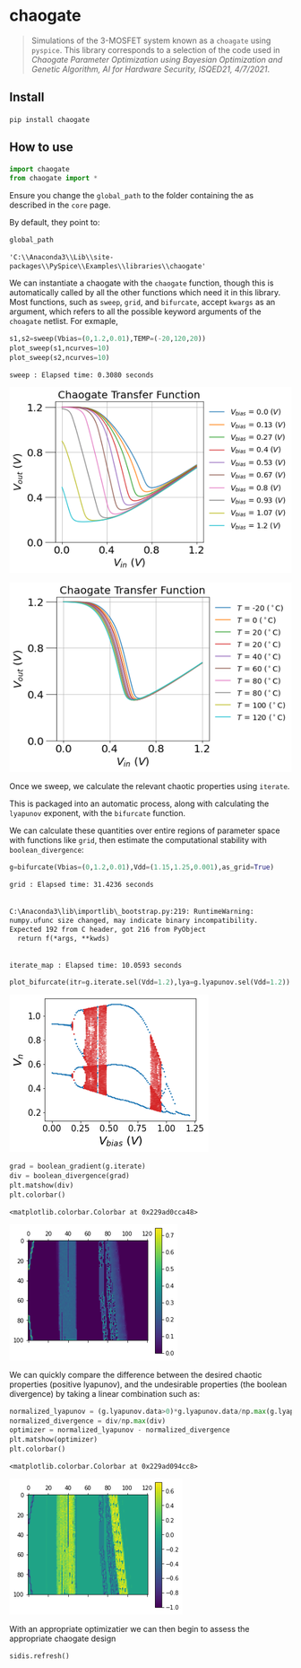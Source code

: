 # chaogate
> Simulations of the 3-MOSFET system known as a `choagate` using `pyspice`. This library corresponds to a selection of the code used in *Chaogate Parameter Optimization using Bayesian Optimization and Genetic Algorithm, AI for Hardware Security, ISQED21, 4/7/2021*.


## Install

`pip install chaogate`

## How to use

```python
import chaogate
from chaogate import *
```

Ensure you change the `global_path` to the folder containing the as described in the `core` page.

By default, they point to:

```python
global_path
```




    'C:\\Anaconda3\\Lib\\site-packages\\PySpice\\Examples\\libraries\\chaogate'



We can instantiate a chaogate with the `chaogate` function, though this is automatically called by all the other functions which need it in this library. Most functions, such as `sweep`, `grid`, and `bifurcate`, accept `kwargs` as an argument, which refers to all the possible keyword arguments of the `choagate` netlist. For exmaple,

```python
s1,s2=sweep(Vbias=(0,1.2,0.01),TEMP=(-20,120,20))
plot_sweep(s1,ncurves=10)
plot_sweep(s2,ncurves=10)
```

    sweep : Elapsed time: 0.3080 seconds
    


![png](docs/images/output_7_1.png)



![png](docs/images/output_7_2.png)


Once we sweep, we calculate the relevant chaotic properties using `iterate`.

This is packaged into an automatic process, along with calculating the `lyapunov` exponent, with the `bifurcate` function.

We can calculate these quantities over entire regions of parameter space with functions like `grid`, then estimate the computational stability with `boolean_divergence`:

```python
g=bifurcate(Vbias=(0,1.2,0.01),Vdd=(1.15,1.25,0.001),as_grid=True)
```

    grid : Elapsed time: 31.4236 seconds
    

    C:\Anaconda3\lib\importlib\_bootstrap.py:219: RuntimeWarning: numpy.ufunc size changed, may indicate binary incompatibility. Expected 192 from C header, got 216 from PyObject
      return f(*args, **kwds)
    

    iterate_map : Elapsed time: 10.0593 seconds
    

```python
plot_bifurcate(itr=g.iterate.sel(Vdd=1.2),lya=g.lyapunov.sel(Vdd=1.2))
```


![png](docs/images/output_10_0.png)


```python
grad = boolean_gradient(g.iterate)
div = boolean_divergence(grad)
plt.matshow(div)
plt.colorbar()
```




    <matplotlib.colorbar.Colorbar at 0x229ad0cca48>




![png](docs/images/output_11_1.png)


We can quickly compare the difference between the desired chaotic properties (positive lyapunov), and the undesirable properties (the boolean divergence) by taking a linear combination such as:

```python
normalized_lyapunov = (g.lyapunov.data>0)*g.lyapunov.data/np.max(g.lyapunov.data)
normalized_divergence = div/np.max(div) 
optimizer = normalized_lyapunov - normalized_divergence 
plt.matshow(optimizer)
plt.colorbar()
```




    <matplotlib.colorbar.Colorbar at 0x229ad094cc8>




![png](docs/images/output_13_1.png)


With an appropriate optimizatier we can then begin to assess the appropriate chaogate design

```python
sidis.refresh()
```
